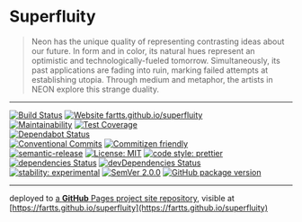 # Superfluity

> Neon has the unique quality of representing contrasting ideas about our future. In form and in color, its natural hues represent an optimistic and technologically-fueled tomorrow. Simultaneously, its past applications are fading into ruin, marking failed attempts at establishing utopia. Through medium and metaphor, the artists in NEON explore this strange duality.

---

[![Build Status](https://travis-ci.org/fartts/superfluity.svg?branch=master)](https://travis-ci.org/fartts/superfluity) [![Website fartts.github.io/superfluity](https://img.shields.io/website-up-down-green-red/https/fartts.github.io/superfluity.svg)](https://fartts.github.io/superfluity)
<br>[![Maintainability](https://api.codeclimate.com/v1/badges/5c5922a024b547c622ab/maintainability)](https://codeclimate.com/github/fartts/superfluity/maintainability) [![Test Coverage](https://api.codeclimate.com/v1/badges/5c5922a024b547c622ab/test_coverage)](https://codeclimate.com/github/fartts/superfluity/test_coverage)<br>[![Dependabot Status](https://api.dependabot.com/badges/status?host=github&identifier=000000000)](https://dependabot.com)<br>[![Conventional Commits](https://img.shields.io/badge/Conventional%20Commits-1.0.0-yellow.svg)](https://conventionalcommits.org) [![Commitizen friendly](https://img.shields.io/badge/commitizen-friendly-brightgreen.svg)](http://commitizen.github.io/cz-cli)<br>[![semantic-release](https://img.shields.io/badge/%20%20%F0%9F%93%A6%F0%9F%9A%80-semantic--release-e10079.svg)](https://github.com/semantic-release/semantic-release) [![License: MIT](https://img.shields.io/badge/License-MIT-blue.svg)](https://opensource.org/licenses/MIT) [![code style: prettier](https://img.shields.io/badge/code_style-prettier-ff69b4.svg)](https://github.com/prettier/prettier)<br>[![dependencies Status](https://david-dm.org/fartts/superfluity/status.svg)](https://david-dm.org/fartts/superfluity) [![devDependencies Status](https://david-dm.org/fartts/superfluity/dev-status.svg)](https://david-dm.org/fartts/superfluity?type=dev)<br>[![stability: experimental](https://img.shields.io/badge/stability-1%20experimental-ec5315.svg)](https://nodejs.org/api/documentation.html#documentation_stability_index) [![SemVer 2.0.0](https://img.shields.io/badge/semver-2.0.0-brightgreen.svg)](https://semver.org) [![GitHub package version](https://img.shields.io/github/package-json/v/fartts/superfluity.svg)](https://github.com/fartts/superfluity/releases/tag/latest)

---

deployed to [a **GitHub** Pages project site repository](https://github.com/fartts/superfluity/tree/gh-pages), visible at [https://fartts.github.io/superfluity](https://fartts.github.io/superfluity)
